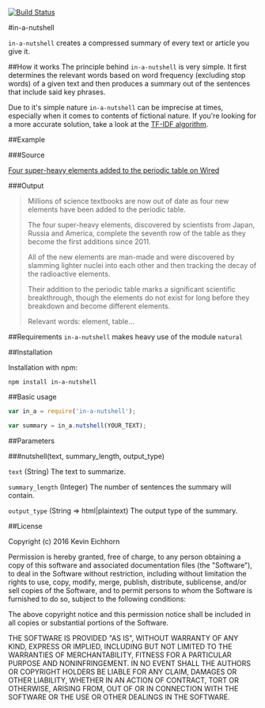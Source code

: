 [![Build Status](https://travis-ci.org/neighbordog/nutshell.svg?branch=master)](https://travis-ci.org/neighbordog/nutshell)

#in-a-nutshell

`in-a-nutshell` creates a compressed summary of every text or article you give it.

##How it works
The principle behind `in-a-nutshell` is very simple. It first determines the relevant words
based on word frequency (excluding stop words) of a given text and then produces a summary out of the
sentences that include said key phrases.

Due to it's simple nature `in-a-nutshell` can be imprecise at times, especially when it comes to contents of fictional nature.
If you're looking for a more accurate solution, take a look at the [TF-IDF algorithm](https://github.com/NaturalNode/natural#tf-idf).

##Example

###Source

[Four super-heavy elements added to the periodic table on Wired](http://www.wired.co.uk/news/archive/2016-01/04/new-elements-periodic-table)

###Output
> Millions of science textbooks are now out of date as four new elements have been added
> to the periodic table.
>
> The four super-heavy elements, discovered by scientists from Japan, Russia and America,
> complete the seventh row of the table as they become the first additions since 2011.
>
> All of the new elements are man-made and were discovered by slamming lighter nuclei into each
> other and then tracking the decay of the radioactive elements.
>
> Their addition to the periodic table marks a significant scientific breakthrough, though
> the elements do not exist for long before they breakdown and become different elements.
>
> Relevant words: element, table...

##Requirements
`in-a-nutshell` makes heavy use of the module `natural`

##Installation

Installation with npm:
```
npm install in-a-nutshell
```

##Basic usage

```javascript
var in_a = require('in-a-nutshell');

var summary = in_a.nutshell(YOUR_TEXT);
```

##Parameters

###nutshell(text, summary_length, output_type)

`text` (String) The text to summarize.

`summary_length` (Integer) The number of sentences the summary will contain.

`output_type` (String => html|plaintext) The output type of the summary.

##License

Copyright (c) 2016 Kevin Eichhorn

Permission is hereby granted, free of charge, to any person obtaining a copy of this software and associated documentation files (the "Software"), to deal in the Software without restriction, including without limitation the rights to use, copy, modify, merge, publish, distribute, sublicense, and/or sell copies of the Software, and to permit persons to whom the Software is furnished to do so, subject to the following conditions:

The above copyright notice and this permission notice shall be included in all copies or substantial portions of the Software.

THE SOFTWARE IS PROVIDED "AS IS", WITHOUT WARRANTY OF ANY KIND, EXPRESS OR IMPLIED, INCLUDING BUT NOT LIMITED TO THE WARRANTIES OF MERCHANTABILITY, FITNESS FOR A PARTICULAR PURPOSE AND NONINFRINGEMENT. IN NO EVENT SHALL THE AUTHORS OR COPYRIGHT HOLDERS BE LIABLE FOR ANY CLAIM, DAMAGES OR OTHER LIABILITY, WHETHER IN AN ACTION OF CONTRACT, TORT OR OTHERWISE, ARISING FROM, OUT OF OR IN CONNECTION WITH THE SOFTWARE OR THE USE OR OTHER DEALINGS IN THE SOFTWARE.
